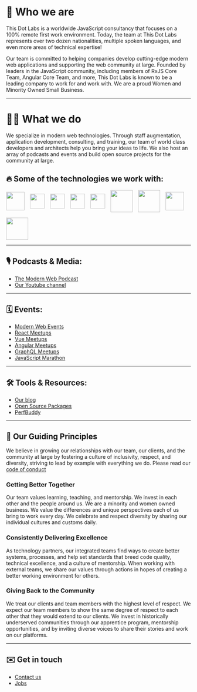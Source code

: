 # 👋 Who we are

This Dot Labs is a worldwide JavaScript consultancy that focuses on a 100% remote first work environment. Today, the team at This Dot Labs represents over two dozen nationalities, multiple spoken languages, and even more areas of technical expertise!

Our team is committed to helping companies develop cutting-edge modern web applications and supporting the web community at large. Founded by leaders in the JavaScript community, including members of RxJS Core Team, Angular Core Team, and more, This Dot Labs is known to be a leading company to work for and work with. We are a proud Women and Minority Owned Small Business.

---

# 👩‍💻 What we do

We specialize in modern web technologies. Through staff augmentation, application development, consulting, and training, our team of world class developers and architects help you bring your ideas to life. We also host an array of podcasts and events and build open source projects for the community at large.

## 🔥 Some of the technologies we work with:

<div style="display:flex; align-items: center; gap: 15px; flex-wrap: wrap;">
<a href="https://angular.io/">
<img width="50" src="https://upload.wikimedia.org/wikipedia/commons/c/cf/Angular_full_color_logo.svg" /></a>
<a href="https://vuejs.org/">
<img width="40" src="https://upload.wikimedia.org/wikipedia/commons/f/f1/Vue.png" />
</a>
<a href="https://reactjs.org/">
<img width="40" src="https://upload.wikimedia.org/wikipedia/commons/4/47/React.svg" /></a>
<a href="https://rxjs.dev/">
<img width="40" src="https://rxjs.dev/generated/images/marketing/home/Rx_Logo-512-512.png" /></a>
<a href="https://graphql.org/">
<img width="40" src="https://upload.wikimedia.org/wikipedia/commons/1/17/GraphQL_Logo.svg" /></a>
<a href="https://nodejs.org/en/">
<img width="60" src="https://upload.wikimedia.org/wikipedia/commons/d/d9/Node.js_logo.svg" /></a>
<a href="https://nextjs.org/">
<img width="60" src="https://upload.wikimedia.org/wikipedia/commons/8/8e/Nextjs-logo.svg" /></a>
<a href="https://nuxtjs.org/">
<img width="50" src="https://upload.wikimedia.org/wikipedia/commons/4/45/NuxtJS_Logo.png" /></a>
<a href="http://lit.dev/">
<img width="60" src="https://lit.dev/images/logo.svg" /></a>
</div>
<!-- Mobile
Testing
Blockchain
API’s
DevOps Philosophy -->

<!-- > **NOTE** Can we look at making this a tiled list with logos? -->

---

## 🎙 Podcasts & Media:

- [The Modern Web Podcast](https://www.thisdotmedia.com/modern-web)
- [Our Youtube channel](https://www.youtube.com/c/ThisDotMedia)

---

## 🗓 Events:

- [Modern Web Events](https://www.thisdotmedia.com/state-of-the-web/#/)
- [React Meetups](https://www.reactjsmeetup.com/)
- [Vue Meetups](https://www.vuemeetup.com/)
- [Angular Meetups](https://www.angularmeetup.com/)
- [GraphQL Meetups](https://www.graphql-meetup.com/)
- [JavaScript Marathon](https://www.thisdot.co/javascript-marathon/)

---

## 🛠 Tools & Resources:

- [Our blog](https://www.thisdot.co/blog)
- [Open Source Packages](https://github.com/thisdot/open-source)
- [PerfBuddy](https://perfbuddy.com/)

---

## 🤗 Our Guiding Principles

We believe in growing our relationships with our team, our clients, and the community at large by fostering a culture of inclusivity, respect, and diversity, striving to lead by example with everything we do. Please read our [code of conduct](https://www.contributor-covenant.org/version/2/1/code_of_conduct/)

### Getting Better Together

Our team values learning, teaching, and mentorship. We invest in each other and the people around us. We are a minority and women owned business. We value the differences and unique perspectives each of us bring to work every day. We celebrate and respect diversity by sharing our individual cultures and customs daily.

### Consistently Delivering Excellence

As technology partners, our integrated teams find ways to create better systems, processes, and help set standards that breed code quality, technical excellence, and a culture of mentorship. When working with external teams, we share our values through actions in hopes of creating a better working environment for others.

### Giving Back to the Community

We treat our clients and team members with the highest level of respect. We expect our team members to show the same degree of respect to each other that they would extend to our clients. We invest in historically underserved communities through our apprentice program, mentorship opportunities, and by inviting diverse voices to share their stories and work on our platforms.

---

## ✉️ Get in touch

- [Contact us](https://www.thisdot.co/contact)
- [Jobs](https://www.thisdot.co/jobs)
